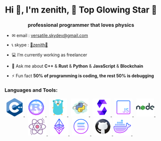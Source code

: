<h1 align="center">Hi 👋, I'm zenith, 🌟 Top Glowing Star 🔭</h1>
<h3 align="center">professional programmer that loves physics</h3>

* ✉ email : <a href="versatile.skydev@gmail.com">versatile.skydev@gmail.com</a>

* 📞 skype : <a href="https://join.skype.com/invite/sTcIbKLV2x6u">🌟zenith🌟</a>

- 💻 I’m currently working as freelancer

- 💬 Ask me about **C++** & **Rust** & **Python** & **JavaScript** & **Blockchain**

- ⚡ Fun fact **50% of programming is coding, the rest 50% is debugging**

<h3 align="left">Languages and Tools:</h3>
<p align="center"> 
    <a href="https://www.w3schools.com/cpp/" target="_blank" rel="noreferrer"> 
        <img src="https://raw.githubusercontent.com/devicons/devicon/master/icons/cplusplus/cplusplus-original.svg" alt="cplusplus" width="60" height="60" />
    </a> &nbsp; 
    <a href="https://www.rust-lang.org/" target="_blank" rel="noreferrer">
        <img src="rust.png" alt="rust" width="60" height="60" />
    </a> &nbsp; 
    <a href="https://go.dev/doc/" target="_blank" rel="noreferrer">
        <img src="golang.png" alt="go" width="60" height="60" />
    </a> &nbsp; 
    <a href="https://www.python.org/" target="_blank" rel="noreferrer">
        <img src="python.png" alt="python" width="60" height="60" />
    </a> &nbsp; 
    <a href="https://docs.soliditylang.org/en/v0.8.19/" target="_blank" rel="noreferrer">
        <img src="solidity.png" alt="solidity" width="60" height="60" />
    </a> &nbsp; 
    <a  href="https://developer.mozilla.org/en-US/docs/Web/JavaScript" target="_blank" rel="noreferrer"> 
        <img src="javascript.png" alt="javascript" width="60" height="60" />
    </a> &nbsp;
    <a  href="https://nodejs.org/en/docs" target="_blank" rel="noreferrer"> 
        <img src="nodejs.png" alt="node" width="60" height="60" />
    </a> &nbsp;
    <a  href="https://legacy.reactjs.org/docs/getting-started.html" target="_blank" rel="noreferrer"> 
        <img src="react.png" alt="react" width="60" height="60" />
    </a> &nbsp;
    <a  href="https://docs.solana.com/" target="_blank" rel="noreferrer"> 
        <img src="ethereum.png" alt="ethereum" width="60" height="60" />
    </a> &nbsp;
    <a  href="https://docs.solana.com/" target="_blank" rel="noreferrer"> 
        <img src="solana.png" alt="solana" width="60" height="60" />
    </a> &nbsp;
    <a href="https://docs.github.com/en/actions" target="_blank" rel="noreferrer"> 
        <img src="github.png" alt="opencv" width="60" height="60" />
    </a>
    <a href="https://www.docker.com/" target="_blank" rel="noreferrer"> 
        <img src="docker.png" alt="docker" width="60" height="60" /> 
    </a> &nbsp;
</p>